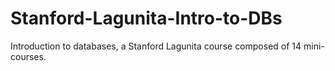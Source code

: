 # Stanford-Lagunita-Intro-to-DBs
Introduction to databases, a Stanford Lagunita course composed of 14 mini-courses. 
